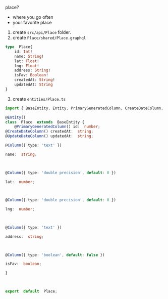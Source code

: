 place?
- where you go often
- your favorite place

1.  create `src/api/Place` folder.
2. create `Place/shared/Place.graphql`

```graphql
type  Place{
	id: Int!
	name: String!
	lat: Float!
	lng: Float!
	address: String!
	isFav: Boolean!
	createdAt: String!
	updatedAt: String
}
```
3. create `entities/Place.ts`

```typescript
import { BaseEntity, Entity, PrimaryGeneratedColumn, CreateDateColumn, UpdateDateColumn, Column } from  'typeorm';

@Entity()
class  Place  extends  BaseEntity {
	@PrimaryGeneratedColumn() id:  number;
@CreateDateColumn() createdAt:  string;
@UpdateDateColumn() updatedAt:  string;

@Column({ type: 'text' })

name:  string;

  

@Column({ type: 'double precision', default: 0 })

lat:  number;

  

@Column({ type: 'double precision', default: 0 })

lng:  number;

  

@Column({ type: 'text' })

address:  string;

  

@Column({ type: 'boolean', default: false })

isFav:  boolean;

}

  

export  default  Place;
```
<!--stackedit_data:
eyJoaXN0b3J5IjpbMTg3NDQzMzU2OSwtMTE4ODM0ODddfQ==
-->